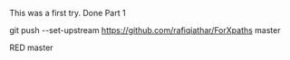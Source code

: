 This was a first try.
Done Part 1

git push --set-upstream https://github.com/rafiqiathar/ForXpaths master

RED master


